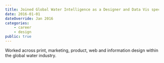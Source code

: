 ```yaml
---
title: Joined Global Water Intelligence as a Designer and Data Vis specialist
date: 2016-01-01
dateOverride: Jan 2016
categories:
    - career
    - design
public: true
---
```


Worked across print, marketing, product, web and information design within the global water industry.